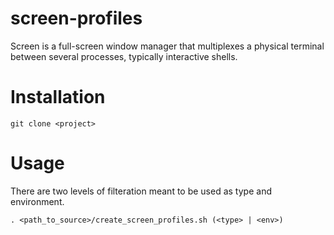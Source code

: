 screen-profiles
===============

Screen is a full-screen window manager that multiplexes a physical terminal between several processes, typically interactive shells.

Installation
===
```
git clone <project>
```

Usage
===
There are two levels of filteration meant to be used as type and environment.

```
. <path_to_source>/create_screen_profiles.sh (<type> | <env>)
```
